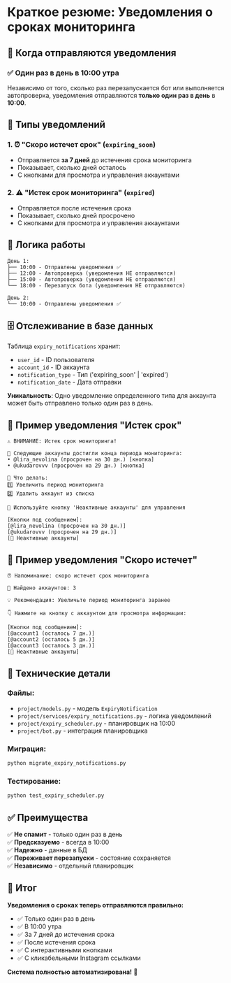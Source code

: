 # Краткое резюме: Уведомления о сроках мониторинга

## 📅 **Когда отправляются уведомления**

### ✅ **Один раз в день в 10:00 утра**

Независимо от того, сколько раз перезапускается бот или выполняется автопроверка, уведомления отправляются **только один раз в день** в **10:00**.

## 📧 **Типы уведомлений**

### 1. ⏰ **"Скоро истечет срок"** (`expiring_soon`)
- Отправляется **за 7 дней** до истечения срока мониторинга
- Показывает, сколько дней осталось
- С кнопками для просмотра и управления аккаунтами

### 2. ⚠️ **"Истек срок мониторинга"** (`expired`)
- Отправляется после истечения срока
- Показывает, сколько дней просрочено
- С кнопками для просмотра и управления аккаунтами

## 🔄 **Логика работы**

```
День 1:
├── 10:00 - Отправлены уведомления ✅
├── 12:00 - Автопроверка (уведомления НЕ отправляются)
├── 15:00 - Автопроверка (уведомления НЕ отправляются)
└── 18:00 - Перезапуск бота (уведомления НЕ отправляются)

День 2:
└── 10:00 - Отправлены уведомления ✅
```

## 🗄️ **Отслеживание в базе данных**

Таблица `expiry_notifications` хранит:
- `user_id` - ID пользователя
- `account_id` - ID аккаунта
- `notification_type` - Тип ('expiring_soon' | 'expired')
- `notification_date` - Дата отправки

**Уникальность**: Одно уведомление определенного типа для аккаунта может быть отправлено только один раз в день.

## 📱 **Пример уведомления "Истек срок"**

```
⚠️ ВНИМАНИЕ: Истек срок мониторинга!

📅 Следующие аккаунты достигли конца периода мониторинга:
• @lira_nevolina (просрочен на 30 дн.) [кнопка]
• @ukudarovvv (просрочен на 29 дн.) [кнопка]

🔄 Что делать:
1️⃣ Увеличить период мониторинга
2️⃣ Удалить аккаунт из списка

📱 Используйте кнопку 'Неактивные аккаунты' для управления

[Кнопки под сообщением]:
[@lira_nevolina (просрочен на 30 дн.)]
[@ukudarovvv (просрочен на 29 дн.)]
[📱 Неактивные аккаунты]
```

## 📱 **Пример уведомления "Скоро истечет"**

```
⏰ Напоминание: скоро истечет срок мониторинга

📅 Найдено аккаунтов: 3

💡 Рекомендация: Увеличьте период мониторинга заранее

👇 Нажмите на кнопку с аккаунтом для просмотра информации:

[Кнопки под сообщением]:
[@account1 (осталось 7 дн.)]
[@account2 (осталось 5 дн.)]
[@account3 (осталось 3 дн.)]
[📱 Неактивные аккаунты]
```

## 🔧 **Технические детали**

### **Файлы**:
- `project/models.py` - модель `ExpiryNotification`
- `project/services/expiry_notifications.py` - логика уведомлений
- `project/expiry_scheduler.py` - планировщик на 10:00
- `project/bot.py` - интеграция планировщика

### **Миграция**:
```bash
python migrate_expiry_notifications.py
```

### **Тестирование**:
```bash
python test_expiry_scheduler.py
```

## ✅ **Преимущества**

✅ **Не спамит** - только один раз в день  
✅ **Предсказуемо** - всегда в 10:00  
✅ **Надежно** - данные в БД  
✅ **Переживает перезапуски** - состояние сохраняется  
✅ **Независимо** - отдельный планировщик  

## 🎯 **Итог**

**Уведомления о сроках теперь отправляются правильно:**
- ✅ Только один раз в день
- ✅ В 10:00 утра
- ✅ За 7 дней до истечения срока
- ✅ После истечения срока
- ✅ С интерактивными кнопками
- ✅ С кликабельными Instagram ссылками

**Система полностью автоматизирована!** 🚀

